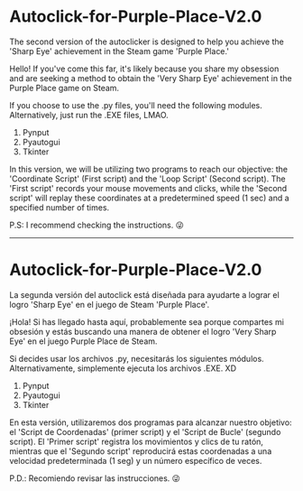 # Autoclick-for-Purple-Place-V2.0
The second version of the autoclicker is designed to help you achieve the 'Sharp Eye' achievement in the Steam game 'Purple Place.'

Hello! If you've come this far, it's likely because you share my obsession and are seeking a method to obtain the 'Very Sharp Eye' achievement in the Purple Place game on Steam.

If you choose to use the .py files, you'll need the following modules. Alternatively, just run the .EXE files, LMAO.

1. Pynput
2. Pyautogui
3. Tkinter

In this version, we will be utilizing two programs to reach our objective: the 'Coordinate Script' (First script) and the 'Loop Script' (Second script). The 'First script' records your mouse movements and clicks, while the 'Second script' will replay these coordinates at a predetermined speed (1 sec) and a specified number of times.

P.S: I recommend checking the instructions. 😜

------------------------------------------------------------------------------------------------------------------------------------------------------------------------------------------------------------------------------------------------
# Autoclick-for-Purple-Place-V2.0
La segunda versión del autoclick está diseñada para ayudarte a lograr el logro 'Sharp Eye' en el juego de Steam 'Purple Place'.

¡Hola! Si has llegado hasta aquí, probablemente sea porque compartes mi obsesión y estás buscando una manera de obtener el logro 'Very Sharp Eye' en el juego Purple Place de Steam.

Si decides usar los archivos .py, necesitarás los siguientes módulos. Alternativamente, simplemente ejecuta los archivos .EXE. XD

1. Pynput
2. Pyautogui
3. Tkinter

En esta versión, utilizaremos dos programas para alcanzar nuestro objetivo: el 'Script de Coordenadas' (primer script) y el 'Script de Bucle' (segundo script). El 'Primer script' registra los movimientos y clics de tu ratón, mientras que el 'Segundo script' reproducirá estas coordenadas a una velocidad predeterminada (1 seg) y un número específico de veces.

P.D.: Recomiendo revisar las instrucciones. 😜
